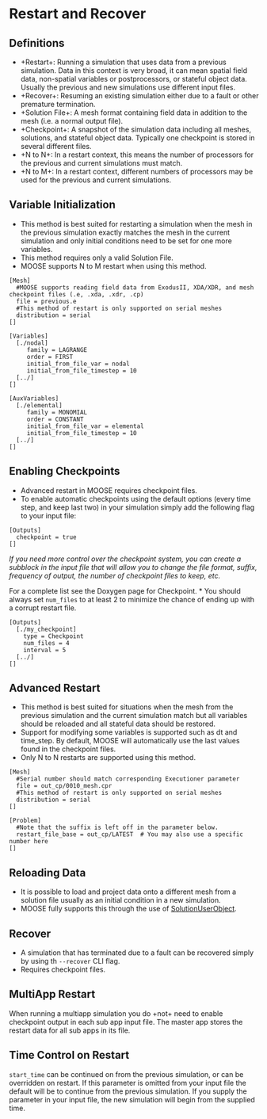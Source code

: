 # Restart and Recover

## Definitions

- +Restart+: Running a simulation that uses data from a previous simulation. Data in this context is very broad, it can mean spatial field data, non-spatial variables or postprocessors, or stateful object data. Usually the previous and new simulations use different input files.
- +Recover+: Resuming an existing simulation either due to a fault or other premature termination.
- +Solution File+: A mesh format containing field data in addition to the mesh (i.e. a normal output file).
- +Checkpoint+: A snapshot of the simulation data including all meshes, solutions, and stateful object data. Typically one checkpoint is stored in several different files.
- +N to N+: In a restart context, this means the number of processors for the previous and current simulations must match.
- +N to M+: In a restart context, different numbers of processors may be used for the previous and current simulations.

## Variable Initialization

- This method is best suited for restarting a simulation when the mesh in the previous simulation exactly matches the mesh in the current simulation and only initial conditions need to be set for one more variables.
- This method requires only a valid Solution File.
- MOOSE supports N to M restart when using this method.

```puppet
[Mesh]
  #MOOSE supports reading field data from ExodusII, XDA/XDR, and mesh checkpoint files (.e, .xda, .xdr, .cp)
  file = previous.e
  #This method of restart is only supported on serial meshes
  distribution = serial
[]

[Variables]
  [./nodal]
     family = LAGRANGE
     order = FIRST
     initial_from_file_var = nodal
     initial_from_file_timestep = 10
  [../]
[]

[AuxVariables]
  [./elemental]
     family = MONOMIAL
     order = CONSTANT
     initial_from_file_var = elemental
     initial_from_file_timestep = 10
  [../]
[]
```

## Enabling Checkpoints

- Advanced restart in MOOSE requires checkpoint files.
- To enable automatic checkpoints using the default options (every time step, and keep last two) in your simulation simply add the following flag to your input file:

```puppet
[Outputs]
  checkpoint = true
[]
```

*If you need more control over the checkpoint system, you can create a subblock in the input file that will allow you to change the file format, suffix, frequency of output, the number of checkpoint files to keep, etc.*

For a complete list see the Doxygen page for Checkpoint. * You should always set `num_files` to at least 2 to minimize the chance of ending up with a corrupt restart file.

```puppet
[Outputs]
  [./my_checkpoint]
    type = Checkpoint
    num_files = 4
    interval = 5
  [../]
[]
```

## Advanced Restart

- This method is best suited for situations when the mesh from the previous simulation and the current simulation match but all variables should be reloaded and all stateful data should be restored.
- Support for modifying some variables is supported such as dt and time_step. By default, MOOSE will automatically use the last values found in the checkpoint files.
- Only N to N restarts are supported using this method.

```puppet
[Mesh]
  #Serial number should match corresponding Executioner parameter
  file = out_cp/0010_mesh.cpr
  #This method of restart is only supported on serial meshes
  distribution = serial
[]

[Problem]
  #Note that the suffix is left off in the parameter below.
  restart_file_base = out_cp/LATEST  # You may also use a specific number here
[]
```

## Reloading Data

- It is possible to load and project data onto a different mesh from a solution file usually as an initial condition in a new simulation.
- MOOSE fully supports this through the use of [SolutionUserObject](SolutionUserObject.md).

## Recover

- A simulation that has terminated due to a fault can be recovered simply by using th `--recover` CLI flag.
- Requires checkpoint files.

## MultiApp Restart

When running a multiapp simulation you do +not+ need to enable checkpoint output in each sub app input file. The master app stores the restart data for all sub apps in its file.

## Time Control on Restart

`start_time` can be continued on from the previous simulation, or can be overridden on restart. If this parameter is omitted from your input file
the default will be to continue from the previous simulation. If you supply the parameter in your input file, the new simulation will begin from
the supplied time.
